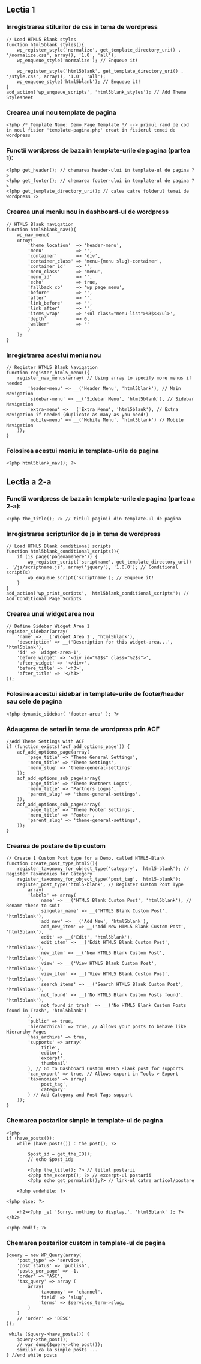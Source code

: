 ## Lectia 1

### Inregistrarea stilurilor de css in tema de wordpress

    // Load HTML5 Blank styles
    function html5blank_styles(){
        wp_register_style('normalize', get_template_directory_uri() . '/normalize.css', array(), '1.0', 'all');
        wp_enqueue_style('normalize'); // Enqueue it!

        wp_register_style('html5blank', get_template_directory_uri() . '/style.css', array(), '1.0', 'all');
        wp_enqueue_style('html5blank'); // Enqueue it!
    }
    add_action('wp_enqueue_scripts', 'html5blank_styles'); // Add Theme Stylesheet

### Crearea unui nou template de pagina

    <?php /* Template Name: Demo Page Template */ --> primul rand de cod in noul fisier 'template-pagina.php' creat in fisierul temei de wordpress
    
### Functii wordpress de baza in template-urile de pagina (partea 1):

    <?php get_header(); // chemarea header-ului in template-ul de pagina ?>
    <?php get_footer(); // chemarea footer-ului in template-ul de pagina ?>
    <?php get_template_directory_uri(); // calea catre folderul temei de wordpress ?>
    
### Crearea unui meniu nou in dashboard-ul de wordpress

    // HTML5 Blank navigation
    function html5blank_nav(){
        wp_nav_menu(
        array(
            'theme_location'  => 'header-menu',
            'menu'            => '',
            'container'       => 'div',
            'container_class' => 'menu-{menu slug}-container',
            'container_id'    => '',
            'menu_class'      => 'menu',
            'menu_id'         => '',
            'echo'            => true,
            'fallback_cb'     => 'wp_page_menu',
            'before'          => '',
            'after'           => '',
            'link_before'     => '',
            'link_after'      => '',
            'items_wrap'      => '<ul class="menu-list">%3$s</ul>',
            'depth'           => 0,
            'walker'          => ''
            )
        );
    }

### Inregistrarea acestui meniu nou

    // Register HTML5 Blank Navigation
    function register_html5_menu(){
        register_nav_menus(array( // Using array to specify more menus if needed
            'header-menu' => __('Header Menu', 'html5blank'), // Main Navigation
            'sidebar-menu' => __('Sidebar Menu', 'html5blank'), // Sidebar Navigation
            'extra-menu' => __('Extra Menu', 'html5blank'), // Extra Navigation if needed (duplicate as many as you need!)
            'mobile-menu' => __('Mobile Menu', 'html5blank') // Mobile Navigation
        ));
    }

### Folosirea acestui meniu in template-urile de pagina

    <?php html5blank_nav(); ?>

## Lectia a 2-a

### Functii wordpress de baza in template-urile de pagina (partea a 2-a):

    <?php the_title(); ?> // titlul paginii din template-ul de pagina

### Inregistrarea scripturilor de js in tema de wordpress

    // Load HTML5 Blank conditional scripts
    function html5blank_conditional_scripts(){
        if (is_page('pagenamehere')) {
            wp_register_script('scriptname', get_template_directory_uri() . '/js/scriptname.js', array('jquery'), '1.0.0'); // Conditional script(s)
            wp_enqueue_script('scriptname'); // Enqueue it!
        }
    }
    add_action('wp_print_scripts', 'html5blank_conditional_scripts'); // Add Conditional Page Scripts

### Crearea unui widget area nou

    // Define Sidebar Widget Area 1
    register_sidebar(array(
        'name' => __('Widget Area 1', 'html5blank'),
        'description' => __('Description for this widget-area...', 'html5blank'),
        'id' => 'widget-area-1',
        'before_widget' => '<div id="%1$s" class="%2$s">',
        'after_widget' => '</div>',
        'before_title' => '<h3>',
        'after_title' => '</h3>'
    ));

### Folosirea acestui sidebar in template-urile de footer/header sau cele de pagina

    <?php dynamic_sidebar( 'footer-area' ); ?>

### Adaugarea de setari in tema de wordpress prin ACF

    //Add Theme Settings with ACF
    if (function_exists('acf_add_options_page')) {
        acf_add_options_page(array(
            'page_title' => 'Theme General Settings',
            'menu_title' => 'Theme Settings',
            'menu_slug' => 'theme-general-settings'
        ));
        acf_add_options_sub_page(array(
            'page_title' => 'Theme Partners Logos',
            'menu_title' => 'Partners Logos',
            'parent_slug' => 'theme-general-settings',
        ));
        acf_add_options_sub_page(array(
            'page_title' => 'Theme Footer Settings',
            'menu_title' => 'Footer',
            'parent_slug' => 'theme-general-settings',
        ));
    }

### Crearea de postare de tip custom

    // Create 1 Custom Post type for a Demo, called HTML5-Blank
    function create_post_type_html5(){
        register_taxonomy_for_object_type('category', 'html5-blank'); // Register Taxonomies for Category
        register_taxonomy_for_object_type('post_tag', 'html5-blank');
        register_post_type('html5-blank', // Register Custom Post Type
            array(
            'labels' => array(
                'name' => __('HTML5 Blank Custom Post', 'html5blank'), // Rename these to suit
                'singular_name' => __('HTML5 Blank Custom Post', 'html5blank'),
                'add_new' => __('Add New', 'html5blank'),
                'add_new_item' => __('Add New HTML5 Blank Custom Post', 'html5blank'),
                'edit' => __('Edit', 'html5blank'),
                'edit_item' => __('Edit HTML5 Blank Custom Post', 'html5blank'),
                'new_item' => __('New HTML5 Blank Custom Post', 'html5blank'),
                'view' => __('View HTML5 Blank Custom Post', 'html5blank'),
                'view_item' => __('View HTML5 Blank Custom Post', 'html5blank'),
                'search_items' => __('Search HTML5 Blank Custom Post', 'html5blank'),
                'not_found' => __('No HTML5 Blank Custom Posts found', 'html5blank'),
                'not_found_in_trash' => __('No HTML5 Blank Custom Posts found in Trash', 'html5blank')
            ),
            'public' => true,
            'hierarchical' => true, // Allows your posts to behave like Hierarchy Pages
            'has_archive' => true,
            'supports' => array(
                'title',
                'editor',
                'excerpt',
                'thumbnail'
            ), // Go to Dashboard Custom HTML5 Blank post for supports
            'can_export' => true, // Allows export in Tools > Export
            'taxonomies' => array(
                'post_tag',
                'category'
            ) // Add Category and Post Tags support
        ));
    }
    
### Chemarea postarilor simple in template-ul de pagina

    <?php 
    if (have_posts()): 
        while (have_posts()) : the_post(); ?>

            $post_id = get_the_ID();
            // echo $post_id;

            <?php the_title(); ?> // titlul postarii
            <?php the_excerpt(); ?> // excerpt-ul postarii
            <?php echo get_permalink();?> // link-ul catre articol/postare

        <?php endwhile; ?>

    <?php else: ?>

        <h2><?php _e( 'Sorry, nothing to display.', 'html5blank' ); ?></h2>

    <?php endif; ?>

### Chemarea postarilor custom in template-ul de pagina

    $query = new WP_Query(array(
        'post_type' => 'service',
        'post_status' => 'publish',
        'posts_per_page' => -1,
        'order' => 'ASC',
        'tax_query' => array (
            array(
                'taxonomy' => 'channel',
                'field' => 'slug',
                'terms' => $services_term->slug,
            )
        )
        // 'order' => 'DESC'
    ));

     while ($query->have_posts()) {
        $query->the_post();
        // var_dump($query->the_post());
        similar ca la simple posts ...
    } //end while posts
